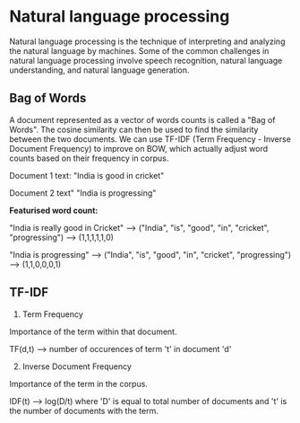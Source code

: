 # Natural language processing

Natural language processing is the technique of interpreting and analyzing the natural language by machines.
Some of the common challenges in natural language processing involve speech recognition, natural language understanding, and natural language generation.

## Bag of Words
A document represented as a vector of words counts is called a "Bag of Words".
The cosine similarity can then be used to find the similarity between the two documents.
We can use TF-IDF (Term Frequency - Inverse Document Frequency) to improve on BOW, which actually adjust word counts based on their frequency in corpus.

Document 1 text:
"India is good in cricket"

Document 2 text"
"India is progressing"

**Featurised word count:**

"India is really good in Cricket" --> ("India", "is", "good", "in", "cricket", "progressing") --> (1,1,1,1,1,0)

"India is progressing" --> ("India", "is", "good", "in", "cricket", "progressing") --> (1,1,0,0,0,1)


## TF-IDF
1. Term Frequency

Importance of the term within that document.

TF(d,t) --> number of occurences of term 't' in document 'd'

2. Inverse Document Frequency

Importance of the term in the corpus.

IDF(t) --> log(D/t) where 'D' is equal to total number of documents and 't' is the number of documents with the term.
